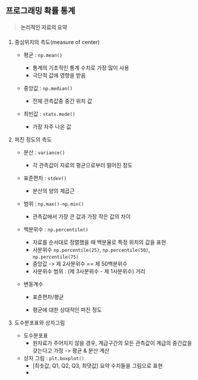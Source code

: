 ## 프로그래밍 확률 통계

> #### 논리적인 자료의 요약



1. 중심위치의 측도(measure of center)
   - 평균 : `np.mean()`
     - 통계의 기초적인 통계 수치로 가장 많이 사용
     - 극단적 값에 영향을 받음
   - 중앙값 : `np.median()`
     
     - 전체 관측값중 중간 위치 값
   - 최빈값 : `stats.mode()`
     - 가장 자주 나온 값
     
     
   
2. 퍼진 정도의 측도 

   - 분산 : `variance()`

     - 각 관측값이 자료의 평균으로부터 떨어진 정도

   - 표준편차 : `stdev()`

     - 분산의 양의 제곱근

   - 범위 : `np.max()-np.min()`

     - 관측값에서 가장 큰 값과 가장 작은 값의 차이

   - 백분위수 : `np.percentile()`

     - 자료를 순서대로 정렬했을 때 백분율로 특정 위치의 값을 표현
     - 사분위수 `np.percentile(25)`,  `np.percentile(50)`,  `np.percentile(75)`
     - 중앙값 -> 제 2사분위수 ==  제 50백분위수
     - 사분위수 범위 : (제 3사분위수 - 제 1사분위수) 거리

   - 변동계수

     - 표준편차/평균

     - 평균에 대한 상대적인 퍼진 정도 

       

3. 도수분포표와 상자그림

   - 도수분포표
     - 원자료가 주어지지 않을 경우, 계급구간의 모든 관측값이 계급의 중간값을 갖는다고 가정 -> 평균 & 분산 계산
   - 상자 그림 : `plt.boxplot()`
     - [최솟값, Q1, Q2, Q3, 최댓값] 요약 수치들을 그림으로 표현
     - 



